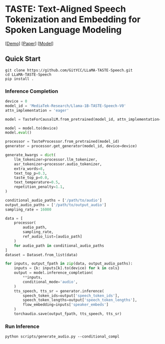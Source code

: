 # TASTE: Text-Aligned Speech Tokenization and Embedding for Spoken Language Modeling

[[Demo](https://mtkresearch.github.io/LLaMA-TASTE-Speech.github.io/)] [[Paper]()] [[Model](https://huggingface.co/MediaTek-Research/Llama-1B-TASTE-Speech-V0)]


## Quick Start

```
git clone https://github.com/GitYCC/LLaMA-TASTE-Speech.git
cd LLaMA-TASTE-Speech
pip install .
```

### Inference Completion

```python
device = 0
model_id = 'MediaTek-Research/Llama-1B-TASTE-Speech-V0'
attn_implementation = 'eager'

model = TasteForCausalLM.from_pretrained(model_id, attn_implementation=attn_implementation)

model = model.to(device)
model.eval()

processor = TasteProcessor.from_pretrained(model_id)
generator = processor.get_generator(model_id, device=device)

generate_kwargs = dict(
    llm_tokenizer=processor.llm_tokenizer,
    asr_tokenizer=processor.audio_tokenizer,
    extra_words=8,
    text_top_p=0.3,
    taste_top_p=0.0,
    text_temperature=0.5,
    repetition_penalty=1.1,
)

conditional_audio_paths = ['/path/to/audio']
output_audio_paths = ['/path/to/output_audio']
sampling_rate = 16000

data = [
    processor(
        audio_path,
        sampling_rate,
        ref_audio_list=[audio_path]
    )
    for audio_path in conditional_audio_paths
]
dataset = Dataset.from_list(data)

for inputs, output_fpath in zip(data, output_audio_paths):
    inputs = {k: inputs[k].to(device) for k in cols}
    output = model.inference_completion(
        **inputs,
        conditional_mode='audio',
    )
    tts_speech, tts_sr = generator.inference(
        speech_token_ids=output['speech_token_ids'], 
        speech_token_lengths=output['speech_token_lengths'],
        flow_embedding=inputs['speaker_embeds']
    )
    torchaudio.save(output_fpath, tts_speech, tts_sr)
```

### Run Inference

```
python scripts/generate_audio.py --conditional_compl
```

